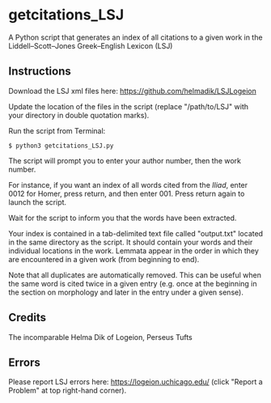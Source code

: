 # getcitations_LSJ
A Python script that generates an index of all citations to a given work in the Liddell–Scott–Jones Greek–English Lexicon (LSJ)
## Instructions
Download the LSJ xml files here: https://github.com/helmadik/LSJLogeion

Update the location of the files in the script (replace "/path/to/LSJ" with your directory in double quotation marks).

Run the script from Terminal:

`$ python3 getcitations_LSJ.py`

The script will prompt you to enter your author number, then the work number.

For instance, if you want an index of all words cited from the _Iliad_, enter 0012 for Homer, press return, and then enter 001. Press return again to launch the script.

Wait for the script to inform you that the words have been extracted.

Your index is contained in a tab-delimited text file called "output.txt" located in the same directory as the script. It should contain your words and their individual locations in the work. Lemmata appear in the order in which they are encountered in a given work (from beginning to end).

Note that all duplicates are automatically removed. This can be useful when the same word is cited twice in a given entry (e.g. once at the beginning in the section on morphology and later in the entry under a given sense).
## Credits
The incomparable Helma Dik of Logeion, Perseus Tufts
## Errors
Please report LSJ errors here: https://logeion.uchicago.edu/ (click "Report a Problem" at top right-hand corner).
